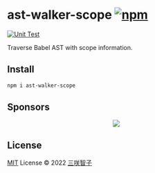 # ast-walker-scope [![npm](https://img.shields.io/npm/v/ast-walker-scope.svg)](https://npmjs.com/package/ast-walker-scope)

[![Unit Test](https://github.com/sxzz/ast-walker-scope/actions/workflows/unit-test.yml/badge.svg)](https://github.com/sxzz/ast-walker-scope/actions/workflows/unit-test.yml)

Traverse Babel AST with scope information.

## Install

```bash
npm i ast-walker-scope
```

## Sponsors

<p align="center">
  <a href="https://cdn.jsdelivr.net/gh/sxzz/sponsors/sponsors.svg">
    <img src='https://cdn.jsdelivr.net/gh/sxzz/sponsors/sponsors.svg'/>
  </a>
</p>

## License

[MIT](./LICENSE) License © 2022 [三咲智子](https://github.com/sxzz)
